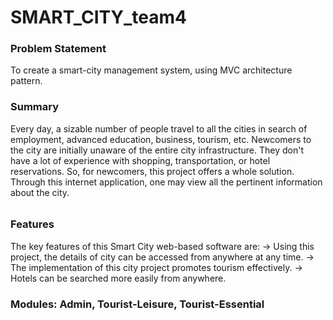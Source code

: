 # SMART_CITY_team4

### Problem Statement
To create a smart-city management system, using MVC architecture pattern.
####
### Summary
Every day, a sizable number of people travel to all the cities in search of employment, advanced education, business, tourism, etc. Newcomers to the city are initially unaware of the entire city infrastructure. They don't have a lot of experience with shopping, transportation, or hotel reservations. So, for newcomers, this project offers a whole solution. Through this internet application, one may view all the pertinent information about the city.
######
###	Features
The key features of this Smart City web-based software are:
->	Using this project, the details of city can be accessed from anywhere at any time.
->	The implementation of this city project promotes tourism effectively.
->	Hotels can be searched more easily from anywhere.
####
###	Modules: Admin, Tourist-Leisure, Tourist-Essential
####
